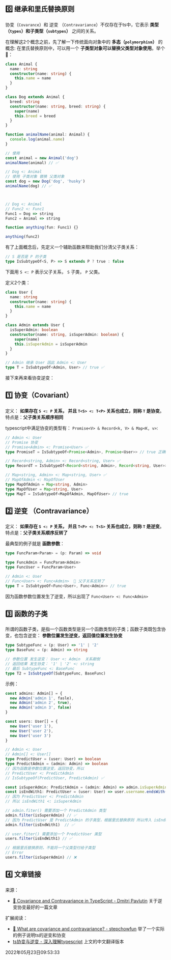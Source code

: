 ## 0️⃣ 继承和里氏替换原则

协变（`Covarance`）和 逆变 （`Contravariance`）不仅存在于ts中，它表示 **类型（`types`）和子类型（`subtypes`）** 之间的关系。

在理解这2个概念之前，先了解一下传统面向对象中的 **多态（`polymorphism`）** 的概念: 在里氏替换原则中，可以用一个 **子类型对象可以替换父类型对象使用**。举个🌰：



```typescript
class Animal {
  name: string
  constructor(name: string) {
    this.name = name
  }
}

class Dog extends Animal {
  breed: string
  constructor(name: string, breed: string) {
    super(name)
    this.breed = breed
  }
}

function animalName(animal: Animal) {
  console.log(animal.name)
}

// 使用
const animal = new Animal('dog')
animalName(animal) // ✅

// Dog <: Animal
// 使用 子类对象 替换 父类对象
const dog = new Dog('dog', 'husky')
animalName(dog) // ✅



// Dog <: Animal
// Func2 <: Func1
Func1 = Dog => string
Func2 = Animal => string

function anything(fun: Func1) {}

anything(func2)
```





有了上面概念后，先定义一个辅助函数来帮助我们分清父子类关系：

```typescript
// S 是否是 P 的子类
type IsSubtypeOf<S, P> => S extends P ? true : false
```

下面用 `S <: P` 表示父子关系， `S` 子类， `P` 父类。

定义2个类：

```typescript
class User {
  name: string
  constructor(name: string) {
    this.name = name
  }
}

class Admin extends User {
  isSuperAdmin: boolean
  constructor(name: string, isSuperAdmin: boolean) {
    super(name)
    this.isSuperAdmin = isSuperAdmin
  }
}

// Admin 继承 User 因此 Admin <: User
type T = IsSubtypeOf<Admin, User> // true ✅
```



接下来再来看协变逆变：



## 1️⃣ 协变（Covariant）

定义： **如果存在 `S <: P` 关系， 并且 `T<S> <: T<P>` 关系也成立，则称 `T` 是协变**。特点是：**父子类关系顺序相同**

typescript中满足协变的类型有： `Promise<V> & Record<k, V> & Map<K, v>`:

```typescript
// Admin <: User
// Promise 协变
// Promise<Admin> <: Promise<User> ✅
type PromiseT = IsSubtypeOf<Promise<Admin>, Promise<User>> // true 正确

// Record<string, Admin> <: Record<string, User> ✅
type RecordT = IsSubtypeOf<Record<string, Admin>, Record<string, User>> // true

// Map<string, Admin> <: Map<string, User> ✅
// MapOfAdmin <: MapOfUser
type MapOfAdmin = Map<string, Admin>
type MapOfUser = Map<string, User>
type MapT = IsSubtypeOf<MapOfAdmin, MapOfUser> // true
```





## 2️⃣ 逆变 （Contravariance）

定义：  **如果存在 `S <: P` 关系， 并且 `T<P> <: T<S>` 关系也成立，则称 `T` 是逆变**。特点是：**父子类关系顺序反转了**

最典型的例子就是 **函数参数**：

```typescript
type FuncParam<Param> = (p: Param) => void

type FuncAdmin = FuncParam<Admin>
type FuncUser = FuncParam<User>

// Admin <: User
// Func<User> <: Func<Admin>  🚨 父子关系反转了
type T = IsSubtypeOf<Func<User>, Func<Admin>> // true
```

因为函数参数位置发生了逆变，所以出现了  `Func<User> <: Func<Admin>`


## 3️⃣ 函数的子类

所谓的函数子类，是指一个函数类型是另一个函数类型的子类；函数子类既包含协变，也包含逆变： **参数位置发生逆变，返回值位置发生协变**

```typescript
type SubtypeFunc = (p: User) => '1' | '2'
type BaseFunc = (p: Admin) => string

// 参数位置 发生逆变： User <: Admin  关系颠倒
// 返回结果 发生协变： '1' | '2' <: string
// 最后 SubtypeFunc <: BaseFunc
type T2 = IsSubtypeOf(SubtypeFunc, BaseFunc)
```

示例：

```typescript
const admins: Admin[] = {
  new Admin('admin 1', fasle),
  new Admin('admin 2', true),
  new Admin('admin 3', false)
}

const users: User[] = {
  new User('user 1'),
  new User('user 2'),
  new User('user 3')
}

// Admin <: User
// Admin[] <: User[]
type PredictUser = (user: User) => boolean
type PredictAdmin = (admin: Admin) => boolean
// 因为函数是参数位置逆变，返回协变，所以
// PredictUser <: PredictAdmin
// IsSubtypeOf(PredictUser, PredictAdmin) ✅

const isSuperAdmin: PredictAdmin = (admin: Admin) => admin.isSuperAdmin
const isEndWith1: PredictUser = (user: User) => user.username.endsWith('1')
// 因为 PredictUser <: PredictAdmin
// 所以 isEndWith1 <: isSuperAdmin

// admin.fiter() 需要添加一个 PredictAdmin 类型
admin.filter(isSuperAdmin) // ✅
// 因为 PredictUser 是 PredictAdmin 的子类型，根据里氏替换原则 所以传入 isEndWith1 也ok
admin.filter(isEndWith1)  // ✅

// user.fiter() 需要添加一个 PredictUser 类型
users.filter(isEndWith1) // ✅

// 根据里氏替换原则，不能将一个父类型付给子类型
// Error
users.filter(isSuperAdmin) // ❌
```

## 4️⃣ 文章链接

来源：

- [🎉 Covariance and Contravariance in TypeScript - Dmitri Pavlutin](https://dmitripavlutin.com/typescript-covariance-contravariance/)  关于逆变协变最好的一篇文章

扩展阅读：

- [🌰 What are covariance and contravariance? - stepchowfun](https://www.stephanboyer.com/post/132/what-are-covariance-and-contravariance) 举了一个实际的例子说明ts的逆变和协变
- [ts协变与逆变 - 深入理解typescript](https://jkchao.github.io/typescript-book-chinese/tips/covarianceAndContravariance.html#%E4%B8%80%E4%B8%AA%E6%9C%89%E8%B6%A3%E7%9A%84%E9%97%AE%E9%A2%98) 上文的中文翻译版本



2022年05月23日09:53:33
